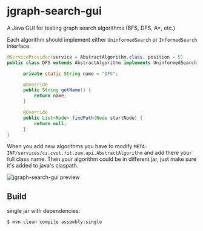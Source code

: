 jgraph-search-gui
=================

A Java GUI for testing graph search algorithms (BFS, DFS, A*, etc.)

Each algorithm should implement either `UninformedSearch` or `InformedSearch` interface.

```java
@ServiceProvider(service = AbstractAlgorithm.class, position = 5)
public class DFS extends AbstractAlgorithm implements UninformedSearch {

	  private static String name = "DFS";

	  @Override
	  public String getName() {
	      return name;
	  }

	  @Override
	  public List<Node> findPath(Node startNode) {
	      return null;
	  }
}
```

When you add new algorithms you have to modify `META-INF/services/cz.cvut.fit.zum.api.AbstractAlgorithm` and add there your 
full class name. Then your algorithm could be in different jar, just make sure it's added to java's claspath.


![jgraph-search-gui preview](https://raw.github.com/deric/jgraph-search-gui/screenshots/screenshots/jgraph-gui-0.1.0.png)

## Build

single jar with dependencies:

```
$ mvn clean compile assembly:single
```
